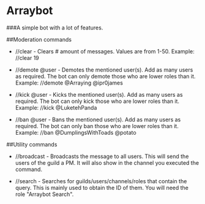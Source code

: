 # Arraybot


###A simple bot with a lot of features.


##Moderation commands



* //clear - Clears # amount of messages. Values are from 1-50.
Example: //clear 19

* //demote @user - Demotes the mentioned user(s).
Add as many users as required.
The bot can only demote those who are lower roles than it.
Example: //demote @Arraying @ipr0james

* //kick @user - Kicks the mentioned user(s).
Add as many users as required.
The bot can only kick those who are lower roles than it.
Example: //kick @LuketehPanda

* //ban @user - Bans the mentioned user(s).
Add as many users as required.
The bot can only ban those who are lower roles than it.
Example: //ban @DumplingsWithToads @potato



##Utility commands



* //broadcast <message> - Broadcasts the message to all users.
This will send the users of the guild a PM.
It will also show in the channel you executed the command.

* //search <query> - Searches for guilds/users/channels/roles that contain the query.
This is mainly used to obtain the ID of them.
You will need the role "Arraybot Search".


